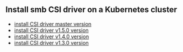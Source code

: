 ## Install smb CSI driver on a Kubernetes cluster

 - [install CSI driver master version](./install-csi-driver-master.md)
 - [install CSI driver v1.5.0 version](./install-csi-driver-v1.5.0.md)
 - [install CSI driver v1.4.0 version](./install-csi-driver-v1.4.0.md)
 - [install CSI driver v1.3.0 version](./install-csi-driver-v1.3.0.md)
